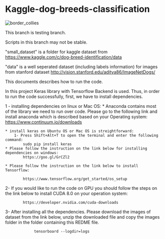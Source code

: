 # Kaggle-dog-breeds-classification

![border_collies](https://user-images.githubusercontent.com/25509152/33898274-fa96ef88-df78-11e7-8f4c-59105584fdce.png)

This branch is testing branch.



Scripts in this branch may not be stable.


"small_dataset" is a folder for kaggle dataset from https://www.kaggle.com/c/dog-breed-identification/data

"data" is a well seperated dataset (including labels information) for images from stanford dataset http://vision.stanford.edu/aditya86/ImageNetDogs/


This documents describes how to run the code.

In this project Keras library with Tensorflow Backend is used. Thus, in order to run the code successfully, first, we have to install dependencies.


1 - installing dependencies on linux or Mac OS:
	* Anaconda contains most of the library we need to run over code. Please go to the following link and install anaconda which is described based on your Operating system:
		https://www.continuum.io/downloads
	
	* install keras on Ubuntu OS or Mac OS is streightforward:
		1- Press Shift+Alt+T to open the terminal and enter the following command:
			sudo pip install keras
	* Please follow the instruction on the link below for installing dependencies on windows:
			https://goo.gl/GrCZl2

	* Please follow the instruction on the link below to install Tensorflow:

			https://www.tensorflow.org/get_started/os_setup


2- If you would like to run the code on GPU you should follow the steps on the link below to install CUDA 8.0 on your operation system:

			https://developer.nvidia.com/cuda-downloads

3- After installing all the dependencies. Please download the images of dataset from the link below, unzip the downloaded file and copy the images folder in the folder containing this REDME file.


				 tensorboard --logdir=logs


